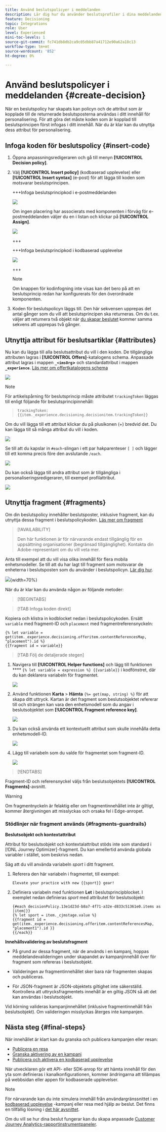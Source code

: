 ```yaml
---
title: Använd beslutspolicyer i meddelanden
description: Lär dig hur du använder beslutsprofiler i dina meddelanden.
feature: Decisioning
topic: Integrations
role: User
level: Experienced
mini-toc-levels: 1
source-git-commit: fc741db8db2ca9c05dbb87a41712e90a62a18c13
workflow-type: tm+mt
source-wordcount: '852'
ht-degree: 0%

---
```


# Använd beslutspolicyer i meddelanden {#create-decision}

När en beslutspolicy har skapats kan policyn och de attribut som är kopplade till de returnerade beslutsposterna användas i ditt innehåll för personalisering. För att göra det måste koden som är kopplad till beslutsprincipen först infogas i ditt innehåll. När du är klar kan du utnyttja dess attribut för personalisering.

## Infoga koden för beslutspolicy {#insert-code}

1. Öppna anpassningsredigeraren och gå till menyn **[!UICONTROL Decision policy]**.

1. Välj **[!UICONTROL Insert policy]** (kodbaserad upplevelse) eller **[!UICONTROL Insert syntax]** (e-post) för att lägga till koden som motsvarar beslutsprincipen.

   +++Infoga beslutsprincipkod i e-postmeddelanden

   ![](assets/decision-policy-add.png)

   Om ingen placering har associerats med komponenten i förväg för e-postmeddelanden väljer du en i listan och klickar på **[!UICONTROL Assign]**.

   ![](assets/decision-policy-placement.png)

   +++

   +++Infoga beslutsprincipkod i kodbaserad upplevelse

   ![](assets/decision-code-based-add-decision.png)

   +++

   >[!NOTE]
   >
   >Om knappen för kodinfogning inte visas kan det bero på att en beslutsprincip redan har konfigurerats för den överordnade komponenten.

1. Koden för beslutspolicyn läggs till. Den här sekvensen upprepas det antal gånger som du vill att beslutsprincipen ska returneras. Om du t.ex. väljer att returnera två objekt när [du skapar beslutet](#add-decision) kommer samma sekvens att upprepas två gånger.

## Utnyttja attribut för beslutsartiklar {#attributes}

Nu kan du lägga till alla beslutsattribut du vill i den koden. De tillgängliga attributen lagras i **[!UICONTROL Offers]**-katalogens schema. Anpassade attribut lagras i mappen **`_<imsOrg`>** och standardattribut i mappen **`_experience`**. [Läs mer om offertkatalogens schema](catalogs.md)

![](assets/decision-code-based-decision-attributes.png)

>[!NOTE]
>
>För artikelspårning för beslutsprincip måste attributet `trackingToken` läggas till enligt följande för beslutsprincipinnehåll:
>>`trackingToken: {{item._experience.decisioning.decisionitem.trackingToken}}`

Om du vill lägga till ett attribut klickar du på plusikonen (+) bredvid det. Du kan lägga till så många attribut du vill i koden.

![](assets/decision-code-based-add-decision-attributes.png)

Se till att du kapslar in `#each`-slingan i ett par hakparenteser `[ ]` och lägger till ett komma precis före den avslutande `/each`.

![](assets/decision-code-based-wrap-code.png)

Du kan också lägga till andra attribut som är tillgängliga i personaliseringsredigeraren, till exempel profilattribut.

![](assets/decision-code-based-decision-profile-attribute.png)

## Utnyttja fragment {#fragments}

Om din beslutspolicy innehåller beslutsposter, inklusive fragment, kan du utnyttja dessa fragment i beslutspolicykoden. [Läs mer om fragment](../content-management/fragments.md)

>[!AVAILABILITY]
>
>Den här funktionen är för närvarande endast tillgänglig för en uppsättning organisationer (begränsad tillgänglighet). Kontakta din Adobe-representant om du vill veta mer.

Anta till exempel att du vill visa olika innehåll för flera mobila enhetsmodeller. Se till att du har lagt till fragment som motsvarar de enheterna i beslutsposten som du använder i beslutspolicyn. [Lär dig hur](items.md#attributes).

![](assets/item-fragments.png){width=70%}

När du är klar kan du använda någon av följande metoder:

>[!BEGINTABS]

>[!TAB Infoga koden direkt]

Kopiera och klistra in kodblocket nedan i beslutspolicykoden. Ersätt `variable` med fragment-ID och `placement` med fragmentreferensnyckeln:

```
{% let variable =  get(item._experience.decisioning.offeritem.contentReferencesMap, "placement").id %}
{{fragment id = variable}}
```

>[!TAB Följ de detaljerade stegen]

1. Navigera till **[!UICONTROL Helper functions]** och lägg till funktionen **** `{% let variable = expression %} {{variable}}` i kodfönstret, där du kan deklarera variabeln för fragmentet.

   ![](assets/decision-let-function.png)

1. Använd funktionen **Karta** > **Hämta** `{%= get(map, string) %}` för att skapa ditt uttryck. Kartan är det fragment som beslutsobjektet refererar till och strängen kan vara den enhetsmodell som du angav i beslutsobjektet som **[!UICONTROL Fragment reference key]**.

   ![](assets/decision-map-function.png)

1. Du kan också använda ett kontextuellt attribut som skulle innehålla detta enhetsmodell-ID.

   ![](assets/decision-contextual-attribute.png)

1. Lägg till variabeln som du valde för fragmentet som fragment-ID.

   ![](assets/decision-fragment-id.png)

>[!ENDTABS]

Fragment-ID och referensnyckel väljs från beslutsobjektets **[!UICONTROL Fragments]**-avsnitt.

>[!WARNING]
>
>Om fragmentnyckeln är felaktig eller om fragmentinnehållet inte är giltigt, kommer återgivningen att misslyckas och orsaka fel i Edge-anropet.

### Stödlinjer när fragment används {#fragments-guardrails}

**Beslutsobjekt och kontextattribut**

Attribut för beslutsobjekt och kontextalattribut stöds inte som standard i [!DNL Journey Optimizer]-fragment. Du kan emellertid använda globala variabler i stället, som beskrivs nedan.

Säg att du vill använda variabeln *sport* i ditt fragment.

1. Referera den här variabeln i fragmentet, till exempel:

   ```
   Elevate your practice with new {{sport}} gear!
   ```

1. Definiera variabeln med funktionen **Let** i beslutsprincipblocket. I exemplet nedan definieras *sport* med attributet för beslutsobjekt:

   ```
   {#each decisionPolicy.13e1d23d-b8a7-4f71-a32e-d833c51361e0.items as |item|}}
   {% let sport = item._cjmstage.value %}
   {{fragment id = get(item._experience.decisioning.offeritem.contentReferencesMap, "placement1").id }}
   {{/each}}
   ```

**Innehållsvalidering av beslutsfragment**

* På grund av dessa fragment, när de används i en kampanj, hoppas meddelandevalideringen under skapandet av kampanjinnehåll över för fragment som refereras i beslutsobjekt.

* Valideringen av fragmentinnehållet sker bara när fragmenten skapas och publiceras.

* För JSON-fragment är JSON-objektets giltighet inte säkerställd. Kontrollera att uttrycksfragmentets innehåll är en giltig JSON så att det kan användas i beslutsobjekt.

Vid körning valideras kampanjinnehållet (inklusive fragmentinnehåll från beslutsobjekt). Om valideringen misslyckas återges inte kampanjen.

## Nästa steg {#final-steps}

När innehållet är klart kan du granska och publicera kampanjen eller resan:

* [Publicera en resa](../building-journeys/publishing-the-journey.md)
* [Granska aktivering av en kampanj](../campaigns/review-activate-campaign.md)
* [Publicera och aktivera en kodbaserad upplevelse](../code-based/publish-code-based.md)

När utvecklaren gör ett API- eller SDK-anrop för att hämta innehåll för den yta som definieras i kanalkonfigurationen, kommer ändringarna att tillämpas på webbsidan eller appen för kodbaserade upplevelser.

>[!NOTE]
>
>För närvarande kan du inte simulera innehåll från användargränssnittet i en [kodbaserad upplevelse](../code-based/create-code-based.md) -kampanj eller resa med hjälp av beslut. Det finns en tillfällig lösning i [det här avsnittet](../code-based/code-based-decisioning-implementations.md).

Om du vill se hur dina beslut fungerar kan du skapa anpassade [Customer Journey Analytics-rapportinstrumentpaneler](cja-reporting.md).

